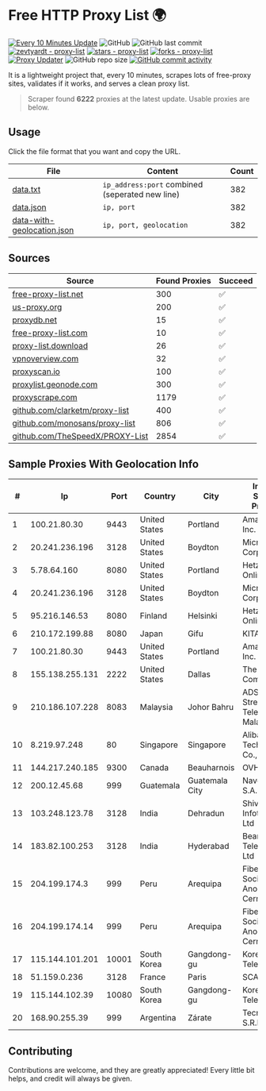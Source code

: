 
# Free HTTP Proxy List 🌍

[![Every 10 Minutes Update](https://github.com/mertguvencli/http-proxy-list/actions/workflows/main.yml/badge.svg?branch=main)](https://github.com/mertguvencli/http-proxy-list/actions/workflows/main.yml)
![GitHub](https://img.shields.io/github/license/mertguvencli/http-proxy-list)
![GitHub last commit](https://img.shields.io/github/last-commit/mertguvencli/http-proxy-list)
[![zevtyardt - proxy-list](https://img.shields.io/static/v1?label=zevtyardt&message=proxy-list&color=blue&logo=github)](https://github.com/zevtyardt/proxy-list "Go to GitHub repo")
[![stars - proxy-list](https://img.shields.io/github/stars/zevtyardt/proxy-list?style=social)](https://github.com/zevtyardt/proxy-list)
[![forks - proxy-list](https://img.shields.io/github/forks/zevtyardt/proxy-list?style=social)](https://github.com/zevtyardt/proxy-list)
[![Proxy Updater](https://github.com/zevtyardt/proxy-list/workflows/Proxy%20Updater/badge.svg)](https://github.com/zevtyardt/proxy-list/actions?query=workflow:"Proxy+Updater")
![GitHub repo size](https://img.shields.io/github/repo-size/zevtyardt/proxy-list)
[![GitHub commit activity](https://img.shields.io/github/commit-activity/m/zevtyardt/proxy-list?logo=commits)](https://github.com/zevtyardt/proxy-list/commits/main)

It is a lightweight project that, every 10 minutes, scrapes lots of free-proxy sites, validates if it works, and serves a clean proxy list.

> Scraper found **6222** proxies at the latest update. Usable proxies are below.

## Usage

Click the file format that you want and copy the URL.

|File|Content|Count|
|----|-------|-----|
|[data.txt](https://raw.githubusercontent.com/mertguvencli/http-proxy-list/main/proxy-list/data.txt)|`ip_address:port` combined (seperated new line)|382|
|[data.json](https://raw.githubusercontent.com/mertguvencli/http-proxy-list/main/proxy-list/data.json)|`ip, port`|382|
|[data-with-geolocation.json](https://raw.githubusercontent.com/mertguvencli/http-proxy-list/main/proxy-list/data-with-geolocation.json)|`ip, port, geolocation`|382|

## Sources

|Source|Found Proxies|Succeed|
|------|-------------|-------|
|[free-proxy-list.net](https://free-proxy-list.net)|300|✅|
|[us-proxy.org](https://www.us-proxy.org)|200|✅|
|[proxydb.net](http://proxydb.net)|15|✅|
|[free-proxy-list.com](https://free-proxy-list.com/?page=&port=&type%5B%5D=http&type%5B%5D=https&up_time=0&search=Search)|10|✅|
|[proxy-list.download](https://www.proxy-list.download/HTTP)|26|✅|
|[vpnoverview.com](https://vpnoverview.com/privacy/anonymous-browsing/free-proxy-servers)|32|✅|
|[proxyscan.io](https://www.proxyscan.io)|100|✅|
|[proxylist.geonode.com](https://proxylist.geonode.com/api/proxy-list?limit=300&page=1&sort_by=lastChecked&sort_type=desc&protocols=http,https)|300|✅|
|[proxyscrape.com](https://api.proxyscrape.com/v2/?request=displayproxies&protocol=http&timeout=10000&country=all&ssl=all&anonymity=all)|1179|✅|
|[github.com/clarketm/proxy-list](https://raw.githubusercontent.com/clarketm/proxy-list/master/proxy-list-raw.txt)|400|✅|
|[github.com/monosans/proxy-list](https://raw.githubusercontent.com/monosans/proxy-list/main/proxies/http.txt)|806|✅|
|[github.com/TheSpeedX/PROXY-List](https://raw.githubusercontent.com/TheSpeedX/PROXY-List/master/http.txt)|2854|✅|


## Sample Proxies With Geolocation Info

|#|Ip|Port|Country|City|Internet Service Provider|
|-|--|----|-------|----|-------------------------|
|1|100.21.80.30|9443|United States|Portland|Amazon.com, Inc.|
|2|20.241.236.196|3128|United States|Boydton|Microsoft Corporation|
|3|5.78.64.160|8080|United States|Portland|Hetzner Online GmbH|
|4|20.241.236.196|3128|United States|Boydton|Microsoft Corporation|
|5|95.216.146.53|8080|Finland|Helsinki|Hetzner Online GmbH|
|6|210.172.199.88|8080|Japan|Gifu|KITAGATA|
|7|100.21.80.30|9443|United States|Portland|Amazon.com, Inc.|
|8|155.138.255.131|2222|United States|Dallas|The Constant Company|
|9|210.186.107.228|8083|Malaysia|Johor Bahru|ADSL Streamyx Telekom Malaysia|
|10|8.219.97.248|80|Singapore|Singapore|Alibaba (US) Technology Co., Ltd.|
|11|144.217.240.185|9300|Canada|Beauharnois|OVH SAS|
|12|200.12.45.68|999|Guatemala|Guatemala City|Navega.com S.A.|
|13|103.248.123.78|3128|India|Dehradun|Shivansh Infotech pvt Ltd|
|14|183.82.100.253|3128|India|Hyderabad|Beam Telecom Pvt Ltd|
|15|204.199.174.3|999|Peru|Arequipa|Fiberred Sociedad Anonima Cerrada|
|16|204.199.174.14|999|Peru|Arequipa|Fiberred Sociedad Anonima Cerrada|
|17|115.144.101.201|10001|South Korea|Gangdong-gu|Korea Telecom|
|18|51.159.0.236|3128|France|Paris|SCALEWAY|
|19|115.144.102.39|10080|South Korea|Gangdong-gu|Korea Telecom|
|20|168.90.255.39|999|Argentina|Zárate|Tecnocomp S.R.L.|



## Contributing

Contributions are welcome, and they are greatly appreciated! Every
little bit helps, and credit will always be given.

